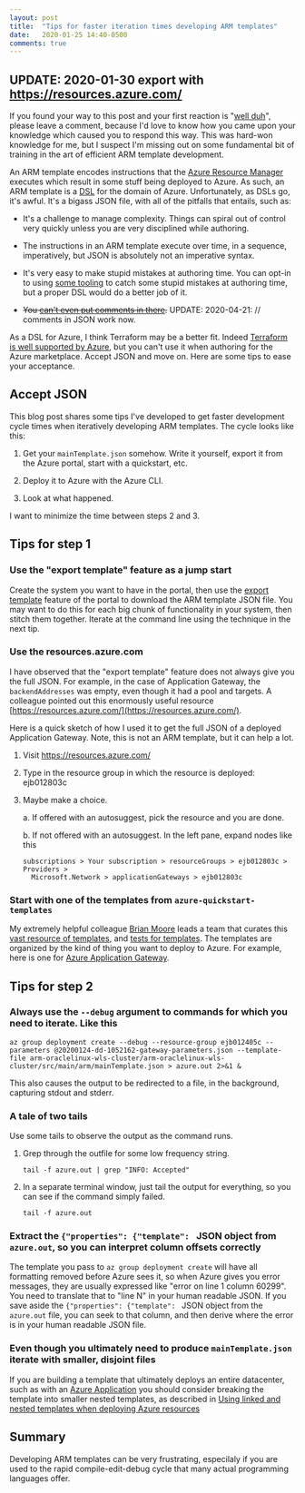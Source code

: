 ```yaml
---
layout: post
title:  "Tips for faster iteration times developing ARM templates"
date:   2020-01-25 14:40-0500
comments: true
---
```


## UPDATE: 2020-01-30 export with https://resources.azure.com/

If you found your way to this post and your first reaction is 
"[well duh](https://www.urbandictionary.com/define.php?term=Thank%20you%20Captain%20Obvious)",
please leave a comment, because I'd love to know how you came upon your
knowledge which caused you to respond this way.  This was hard-won knowledge
for me, but I suspect I'm missing out on some fundamental bit of
training in the art of efficient ARM template development.

An ARM template encodes instructions that the [Azure Resource
Manager](https://docs.microsoft.com/en-us/azure/azure-resource-manager/management/)
executes which result in some stuff being deployed to Azure.  As such,
an ARM template is a
[DSL](https://en.wikipedia.org/wiki/Domain-specific_language) for the
domain of Azure.  Unfortunately, as DSLs go, it's awful.  It's a bigass
JSON file, with all of the pitfalls that entails, such as:

* It's a challenge to manage complexity.  Things can spiral out of
  control very quickly unless you are very disciplined while authoring.
  
* The instructions in an ARM template execute over time, in a sequence,
  imperatively, but JSON is absolutely not an imperative syntax.
  
* It's very easy to make stupid mistakes at authoring time.  You can
  opt-in to using [some
  tooling](https://docs.microsoft.com/en-us/azure/azure-resource-manager/templates/use-vs-code-to-create-template)
  to catch some stupid mistakes at authoring time, but a proper DSL
  would do a better job of it.
  
* ~~You [can't even put comments in there](https://github.com/Azure/azure-resource-manager-schemas/issues/851).~~ UPDATE: 2020-04-21: // comments in JSON work now.

As a DSL for Azure, I think Terraform may be a better fit.  Indeed
[Terraform is well supported by
Azure](https://docs.microsoft.com/en-us/azure/terraform/terraform-overview),
but you can't use it when authoring for the Azure marketplace.  Accept
JSON and move on.  Here are some tips to ease your acceptance.

## Accept JSON

This blog post shares some tips I've developed to get faster development
cycle times when iteratively developing ARM templates.  The cycle looks
like this:

1. Get your `mainTemplate.json` somehow.  Write it yourself, export it
   from the Azure portal, start with a quickstart, etc.
   
2. Deploy it to Azure with the Azure CLI.

3. Look at what happened.

I want to minimize the time between steps 2 and 3.

## Tips for step 1

### Use the "export template" feature as a jump start

Create the system you want to have in the portal, then use the 
[export template](https://docs.microsoft.com/en-us/azure/azure-resource-manager/templates/export-template-portal) 
feature of the portal to download the ARM template JSON file.  You may
want to do this for each big chunk of functionality in your system, then
stitch them together.  Iterate at the command line using the technique
in the next tip.

### Use the resources.azure.com

I have observed that the "export template" feature does not always give
you the full JSON.  For example, in the case of Application Gateway, the
`backendAddresses` was empty, even though it had a pool and targets.  A
colleague pointed out this enormously useful resource
[https://resources.azure.com/](https://resources.azure.com/).

Here is a quick sketch of how I used it to get the full JSON of a
deployed Application Gateway.  Note, this is not an ARM template, but it
can help a lot.

1. Visit https://resources.azure.com/

2. Type in the resource group in which the resource is deployed: ejb012803c

3. Maybe make a choice. 

   a. If offered with an autosuggest, pick the resource and you are done.
   
   b. If not offered with an autosuggest.  In the left pane, expand nodes like this
   
   ```
   subscriptions > Your subscription > resourceGroups > ejb012803c > Providers >
     Microsoft.Network > applicationGateways > ejb012803c
   ```

### Start with one of the templates from `azure-quickstart-templates`

My extremely helpful colleague [Brian
Moore](https://github.com/bmoore-msft) leads a team that curates this
[vast resource of
templates](https://github.com/Azure/azure-quickstart-templates), and
[tests for
templates](https://github.com/Azure/azure-quickstart-templates/tree/master/test/arm-ttk).
The templates are organized by the kind of thing you want to deploy to
Azure.  For example, here is one for [Azure Application
Gateway](https://github.com/Azure/azure-quickstart-templates/tree/master/101-application-gateway-waf). 

## Tips for step 2

### Always use the `--debug` argument to commands for which you need to iterate.  Like this

```
az group deployment create --debug --resource-group ejb012405c --parameters @20200124-dd-1052162-gateway-parameters.json --template-file arm-oraclelinux-wls-cluster/arm-oraclelinux-wls-cluster/src/main/arm/mainTemplate.json > azure.out 2>&1 &
```

This also causes the output to be redirected to a file, in the
background, capturing stdout and stderr.

### A tale of two tails

Use some tails to observe the output as the command runs.


1. Grep through the outfile for some low frequency string.

   ```
   tail -f azure.out | grep "INFO: Accepted"
   ```

2. In a separate terminal window, just tail the output for everything,
   so you can see if the command simply failed.

   ```
   tail -f azure.out
   ```
   
### Extract the `{"properties": {"template": ` JSON object from `azure.out`, so you can interpret column offsets correctly

The template you pass to `az group deployment create` will have all
formatting removed before Azure sees it, so when Azure gives you error
messages, they are usually expressed like "error on line 1 column
60299".  You need to translate that to "line N" in your human readable
JSON.  If you save aside the `{"properties": {"template": ` JSON object
from the `azure.out` file, you can seek to that column, and then derive
where the error is in your human readable JSON file.

### Even though you ultimately need to produce `mainTemplate.json` iterate with smaller, disjoint files

If you are building a template that ultimately deploys an entire
datacenter, such as with an [Azure
Application](https://docs.microsoft.com/en-us/azure/marketplace/marketplace-solution-templates)
you should consider breaking the template into smaller nested templates,
as described in [Using linked and nested templates when deploying Azure
resources](https://docs.microsoft.com/en-us/azure/azure-resource-manager/templates/linked-templates)

## Summary

Developing ARM templates can be very frustrating, especilaly if you are
used to the rapid compile-edit-debug cycle that many actual programming
languages offer.  
